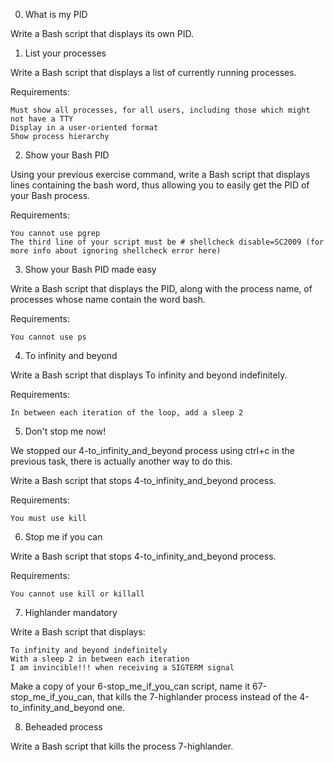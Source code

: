 0. What is my PID

Write a Bash script that displays its own PID.

1. List your processes

Write a Bash script that displays a list of currently running processes.

Requirements:

    Must show all processes, for all users, including those which might not have a TTY
    Display in a user-oriented format
    Show process hierarchy

2. Show your Bash PID

Using your previous exercise command, write a Bash script that displays lines containing the bash word, thus allowing you to easily get the PID of your Bash process.

Requirements:

    You cannot use pgrep
    The third line of your script must be # shellcheck disable=SC2009 (for more info about ignoring shellcheck error here)

3. Show your Bash PID made easy

Write a Bash script that displays the PID, along with the process name, of processes whose name contain the word bash.

Requirements:

    You cannot use ps

4. To infinity and beyond

Write a Bash script that displays To infinity and beyond indefinitely.

Requirements:

    In between each iteration of the loop, add a sleep 2

5. Don't stop me now!

We stopped our 4-to_infinity_and_beyond process using ctrl+c in the previous task, there is actually another way to do this.

Write a Bash script that stops 4-to_infinity_and_beyond process.

Requirements:

    You must use kill

6. Stop me if you can

Write a Bash script that stops 4-to_infinity_and_beyond process.

Requirements:

    You cannot use kill or killall

7. Highlander
mandatory

Write a Bash script that displays:

    To infinity and beyond indefinitely
    With a sleep 2 in between each iteration
    I am invincible!!! when receiving a SIGTERM signal

Make a copy of your 6-stop_me_if_you_can script, name it 67-stop_me_if_you_can, that kills the
7-highlander process instead of the 4-to_infinity_and_beyond one.

8. Beheaded process

Write a Bash script that kills the process 7-highlander.
